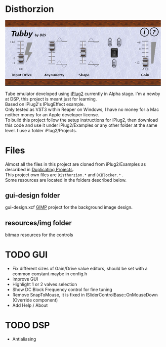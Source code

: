 # Disthorzion

![Tubby](gui-design/Tubby.png)

Tube emulator developed using [iPlug2](https://github.com/iPlug2/iPlug2) currently in Alpha stage. I'm a newby at DSP, this project is meant just for learning.  
Based on iPlug2's IPlugEffect example.  
Only tested as VST3 within Reaper on Windows, I have no money for a Mac neither money for an Apple developer license.  
To build this project follow the setup instructions for iPlug2, then download this code and use it under iPlug2/Examples or any other folder at the same level.
I use a folder iPlug2/Projects.

# Files

Almost all the files in this project are cloned from iPlug2/Examples as described in 
[Duplicating Projects](https://github.com/iPlug2/iPlug2/wiki/Duplicating-Projects).  
This project own files are `Disthorzion.*` and `DCBlocker.*` .  
Some resources are located in the folders described below.

## gui-design folder

gui-design.xcf [GIMP](https://www.gimp.org/) project for the background image design.

## resources/img folder

bitmap resources for the controls

# TODO GUI

- Fix different sizes of Gain/Drive value editors, should be set with a common constant maybe in config.h 
- Improve GUI
- Highlight 1 or 2 valves selection
- Show DC Block Frequency control for fine tuning
- Remove SnapToMouse, it is fixed in ISliderControlBase::OnMouseDown (Override component)
- Add Help / About

# TODO DSP
- Antialiasing
